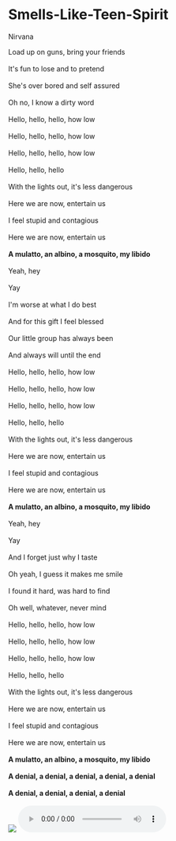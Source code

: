 # Smells-Like-Teen-Spirit
Nirvana
<!DOCTYPE html>
<html>

<head>
  <meta charset="utf-8">
  <meta name="viewport" content="width=device-width">
  <title>smells like teen spirit</title>
  <link href="style.css" rel="stylesheet" type="text/css" />
</head>

<body>
 Load up on guns, bring your friends<br></br>
It's fun to lose and to pretend<br></br>
She's over bored and self assured<br></br>
Oh no, I know a dirty word<br></br>
Hello, hello, hello, how low<br></br>
Hello, hello, hello, how low<br></br>
Hello, hello, hello, how low<br></br>
Hello, hello, hello<br></br>
With the lights out, it's less dangerous<br></br>
Here we are now, entertain us<br></br>
I feel stupid and contagious<br></br>
Here we are now, entertain us<br></br>
<b>A mulatto, an albino, a mosquito, my libido</b><br></br>
Yeah, hey<br></br>
Yay<br></br>
I'm worse at what I do best<br></br>
And for this gift I feel blessed<br></br>
Our little group has always been<br></br>
And always will until the end<br></br>
Hello, hello, hello, how low<br></br>
Hello, hello, hello, how low<br></br>
Hello, hello, hello, how low<br></br>
Hello, hello, hello<br></br>
With the lights out, it's less dangerous<br></br>
Here we are now, entertain us<br></br>
I feel stupid and contagious<br></br>
Here we are now, entertain us<br></br>
<b>A mulatto, an albino, a mosquito, my libido</b><br></br>
Yeah, hey<br></br>
Yay<br></br>
And I forget just why I taste<br></br>
Oh yeah, I guess it makes me smile<br></br>
I found it hard, was hard to find<br></br>
Oh well, whatever, never mind<br></br>
Hello, hello, hello, how low<br></br>
Hello, hello, hello, how low<br></br>
Hello, hello, hello, how low<br></br>
Hello, hello, hello<br></br>
With the lights out, it's less dangerous<br></br>
Here we are now, entertain us<br></br>
I feel stupid and contagious<br></br>
Here we are now, entertain us<br></br>
<b>A mulatto, an albino, a mosquito, my libido</b><br></br>
<b>A denial, a denial, a denial, a denial, a denial</b><br></br>
<b>A denial, a denial, a denial, a denial</b><br></br>
  <img src="https://extrachill.com/wp-content/uploads/2021/06/nirvana-logo.jpeg">
  <audio src="Nirvana - Smells Like Teen Spirit - Tradução - Legendado.mp4" controls></audio>
  
  <script src="script.js"></script>

</body>

</html>

